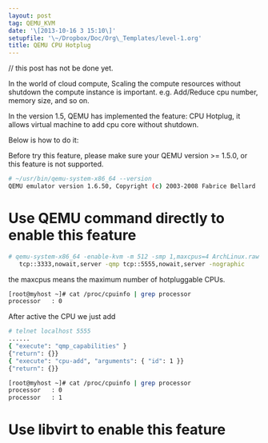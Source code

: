 ```yaml
---
layout: post
tag: QEMU_KVM
date: '\[2013-10-16 3 15:10\]'
setupfile: '\~/Dropbox/Doc/Org\_Templates/level-1.org'
title: QEMU CPU Hotplug
---
```


// this post has not be done yet.

In the world of cloud compute, Scaling the compute resources without
shutdown the compute instance is important. e.g. Add/Reduce cpu number,
memory size, and so on.

In the version 1.5, QEMU has implemented the feature: CPU Hotplug, it
allows virtual machine to add cpu core without shutdown.

Below is how to do it:

Before try this feature, please make sure your QEMU version \>= 1.5.0,
or this feature is not supported.

``` bash
# ~/usr/bin/qemu-system-x86_64 --version
QEMU emulator version 1.6.50, Copyright (c) 2003-2008 Fabrice Bellard
```

Use QEMU command directly to enable this feature
================================================

``` bash
# qemu-system-x86_64 -enable-kvm -m 512 -smp 1,maxcpus=4 ArchLinux.raw -serial \
   tcp::3333,nowait,server -qmp tcp::5555,nowait,server -nographic
```

the maxcpus means the maximum number of hotpluggable CPUs.

``` bash
[root@myhost ~]# cat /proc/cpuinfo | grep processor
processor   : 0
```

After active the CPU we just add

``` bash
# telnet localhost 5555
......
{ "execute": "qmp_capabilities" }
{"return": {}}
{ "execute": "cpu-add", "arguments": { "id": 1 }}
{"return": {}}
```

``` bash
[root@myhost ~]# cat /proc/cpuinfo | grep processor
processor   : 0
processor   : 1
```

Use libvirt to enable this feature
==================================

